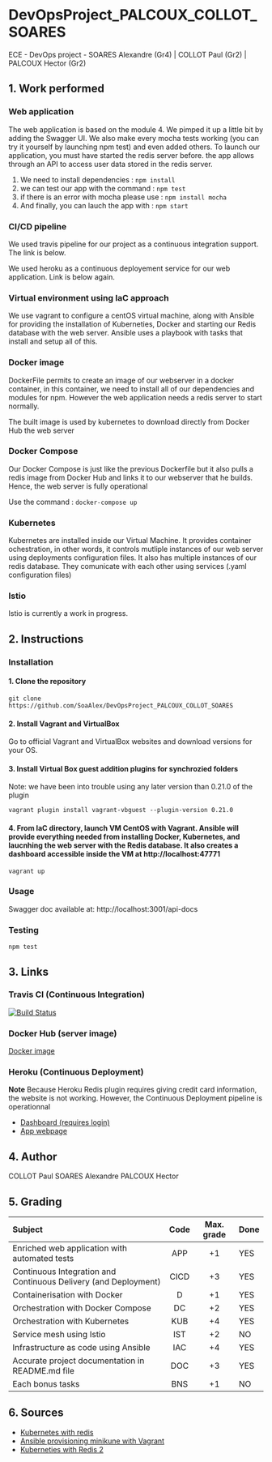 # DevOpsProject_PALCOUX_COLLOT_SOARES
ECE - DevOps project - SOARES Alexandre (Gr4) | COLLOT Paul (Gr2) | PALCOUX Hector (Gr2)

## 1. Work performed

### Web application
The web application is based on the module 4. We pimped it up a little bit by adding the Swagger UI. We also make every mocha tests working (you can try it yourself by launching npm test) and even added others. To launch our application, you must have started the redis server before. the app allows through an API to access user data stored in the redis server.

1. We need to install dependencies : `npm install`
2. we can test our app with the command : `npm test`
3. if there is an error with mocha please use : `npm install mocha`
4. And finally, you can lauch the app with : `npm start`

### CI/CD pipeline
We used travis pipeline for our project as a continuous integration support. The link is below.

We used heroku as a continuous deployement service for our web application. Link is below again.

### Virtual environment using IaC approach 
We use vagrant to configure a centOS virtual machine, along with Ansible for providing the installation of Kuberneties, Docker and starting our Redis database with the web server. Ansible uses a playbook with tasks that install and setup all of this.

### Docker image
DockerFile permits to create an image of our webserver in a docker container, in this container, we need to install all of our dependencies and modules for npm. However the web application needs a redis server to start normally.

The built image is used by kubernetes to download directly from Docker Hub the web server

### Docker Compose
Our Docker Compose is just like the previous Dockerfile but it also pulls a redis image from Docker Hub and links it to our webserver that he builds. Hence, the web server is fully operational

Use the command : `docker-compose up`

### Kubernetes
Kubernetes are installed inside our Virtual Machine. It provides container ochestration, in other words, it controls mutliple instances of our web server using deployments configuration files. It also has multiple instances of our redis database. They comunicate with each other using services (.yaml configuration files)

### Istio
Istio is currently a work in progress.

## 2. Instructions
### Installation
  #### 1. Clone the repository

    git clone https://github.com/SoaAlex/DevOpsProject_PALCOUX_COLLOT_SOARES
  #### 2. Install Vagrant and VirtualBox
  Go to official Vagrant and VirtualBox websites and download versions for your OS.

  #### 3. Install Virtual Box guest addition plugins for synchrozied folders

  Note: we have been into trouble using any later version than 0.21.0 of the plugin 

    vagrant plugin install vagrant-vbguest --plugin-version 0.21.0

  #### 4. From IaC directory, launch VM CentOS with Vagrant. Ansible will provide everything needed from installing Docker, Kubernetes, and laucnhing the web server with the Redis database. It also creates a dashboard accessible inside the VM at http://localhost:47771 

    vagrant up



### Usage
  Swagger doc available at: http://localhost:3001/api-docs

### Testing
    npm test

## 3. Links

### Travis CI (Continuous Integration)
[![Build Status](https://travis-ci.com/SoaAlex/DevOpsProject_PALCOUX_COLLOT_SOARES.svg?token=wyr2LsxQv7Rz663oxwoS&branch=main)](https://travis-ci.com/SoaAlex/DevOpsProject_PALCOUX_COLLOT_SOARES)

### Docker Hub (server image)
[Docker image](https://hub.docker.com/repository/docker/alsoares59/devops-project)

### Heroku (Continuous Deployment)
**Note** Because Heroku Redis plugin requires giving credit card information, the website is not working. However, the Continuous Deployment pipeline is operationnal
- [Dashboard (requires login)](https://dashboard.heroku.com/apps/projet-devops)
- [App webpage](https://projet-devops.herokuapp.com/)

## 4. Author

COLLOT Paul
SOARES Alexandre
PALCOUX Hector

## 5. Grading

| Subject                                                         |   Code    | Max. grade| Done  |
|:----------------------------------------------------------------|:---------:|:---------:|:------|
| Enriched web application with automated tests                   |   APP     |    +1     |  YES  |
| Continuous Integration and Continuous Delivery (and Deployment) |   CICD    |    +3     |  YES  |
| Containerisation with Docker                                    |   D       |    +1     |  YES  |
| Orchestration with Docker Compose                               |   DC      |    +2     |  YES  |
| Orchestration with Kubernetes	                                  |   KUB     |    +4     |  YES  |
| Service mesh using Istio                                        |   IST     |    +2     |  NO   |
| Infrastructure as code using Ansible                            |   IAC     |    +4     |  YES  |
| Accurate project documentation in README.md file                |   DOC     |    +3     |  YES  |
| Each bonus tasks                                                |   BNS     |    +1     |  NO   |

## 6. Sources
- [Kubernetes with redis](https://stackoverflow.com/questions/53031852/how-to-deploy-a-node-js-with-redis-on-kubernetes)
- [Ansible provisioning minikune with Vagrant](https://www.youtube.com/watch?v=xPLQqHbp9BM&feature=emb_title)
- [Kuberneties with Redis 2](https://www.callicoder.com/deploy-multi-container-go-redis-app-kubernetes/)
